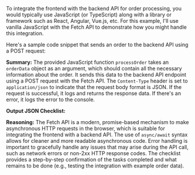 To integrate the frontend with the backend API for order processing, you would typically use JavaScript (or TypeScript) along with a library or framework such as React, Angular, Vue.js, etc. For this example, I'll use vanilla JavaScript with the Fetch API to demonstrate how you might handle this integration.

Here's a sample code snippet that sends an order to the backend API using a POST request:


**Summary:**
The provided JavaScript function `processOrder` takes an `orderData` object as an argument, which should contain all the necessary information about the order. It sends this data to the backend API endpoint using a POST request with the Fetch API. The `Content-Type` header is set to `application/json` to indicate that the request body format is JSON. If the request is successful, it logs and returns the response data. If there's an error, it logs the error to the console.

**Output JSON Checklist:**

**Reasoning:**
The Fetch API is a modern, promise-based mechanism to make asynchronous HTTP requests in the browser, which is suitable for integrating the frontend with a backend API. The use of `async/await` syntax allows for cleaner and more readable asynchronous code. Error handling is important to gracefully handle any issues that may arise during the API call, such as network errors or non-2xx HTTP response codes. The checklist provides a step-by-step confirmation of the tasks completed and what remains to be done (e.g., testing the integration with example order data).